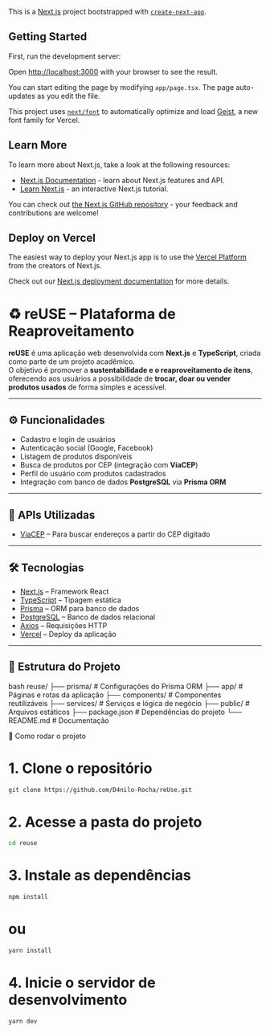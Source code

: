 This is a [Next.js](https://nextjs.org) project bootstrapped with [`create-next-app`](https://nextjs.org/docs/app/api-reference/cli/create-next-app).

## Getting Started

First, run the development server:



Open [http://localhost:3000](http://localhost:3000) with your browser to see the result.

You can start editing the page by modifying `app/page.tsx`. The page auto-updates as you edit the file.

This project uses [`next/font`](https://nextjs.org/docs/app/building-your-application/optimizing/fonts) to automatically optimize and load [Geist](https://vercel.com/font), a new font family for Vercel.

## Learn More

To learn more about Next.js, take a look at the following resources:

- [Next.js Documentation](https://nextjs.org/docs) - learn about Next.js features and API.
- [Learn Next.js](https://nextjs.org/learn) - an interactive Next.js tutorial.

You can check out [the Next.js GitHub repository](https://github.com/vercel/next.js) - your feedback and contributions are welcome!

## Deploy on Vercel

The easiest way to deploy your Next.js app is to use the [Vercel Platform](https://vercel.com/new?utm_medium=default-template&filter=next.js&utm_source=create-next-app&utm_campaign=create-next-app-readme) from the creators of Next.js.

Check out our [Next.js deployment documentation](https://nextjs.org/docs/app/building-your-application/deploying) for more details.


# ♻️ reUSE – Plataforma de Reaproveitamento

**reUSE** é uma aplicação web desenvolvida com **Next.js** e **TypeScript**, criada como parte de um projeto acadêmico.  
O objetivo é promover a **sustentabilidade e o reaproveitamento de itens**, oferecendo aos usuários a possibilidade de **trocar, doar ou vender produtos usados** de forma simples e acessível.

---

## ⚙️ Funcionalidades

- Cadastro e login de usuários  
- Autenticação social (Google, Facebook)  
- Listagem de produtos disponíveis  
- Busca de produtos por CEP (integração com **ViaCEP**)  
- Perfil do usuário com produtos cadastrados  
- Integração com banco de dados **PostgreSQL** via **Prisma ORM**  

---

## 🔗 APIs Utilizadas

- [ViaCEP](https://viacep.com.br) – Para buscar endereços a partir do CEP digitado  

---

## 🛠️ Tecnologias

- [Next.js](https://nextjs.org/) – Framework React  
- [TypeScript](https://www.typescriptlang.org/) – Tipagem estática  
- [Prisma](https://www.prisma.io/) – ORM para banco de dados  
- [PostgreSQL](https://www.postgresql.org/) – Banco de dados relacional  
- [Axios](https://axios-http.com/) – Requisições HTTP  
- [Vercel](https://vercel.com/) – Deploy da aplicação  

---

## 📂 Estrutura do Projeto

bash
reuse/
 ├── prisma/              # Configurações do Prisma ORM
 ├── app/                 # Páginas e rotas da aplicação
 ├── components/          # Componentes reutilizáveis
 ├── services/            # Serviços e lógica de negócio
 ├── public/              # Arquivos estáticos
 ├── package.json         # Dependências do projeto
 └── README.md            # Documentação


🚀 Como rodar o projeto

# 1. Clone o repositório
```bash
git clone https://github.com/D4nilo-Rocha/reUse.git
```
# 2. Acesse a pasta do projeto
```bash
cd reuse
```
# 3. Instale as dependências
```bash
npm install
```
# ou
```bash
yarn install
```
# 4. Inicie o servidor de desenvolvimento
```bash
yarn dev
```

